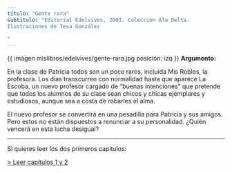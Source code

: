 ```yaml
---
titulo: "Gente rara"
subtitulo: "Editorial Edelvives, 2003. Colección Ala Delta.Ilustraciones de Tesa González"
---
```

{{ imágen mislibros/edelvives/gente-rara.jpg posición: izq }} **Argumento:**

En la clase de Patricia todos son un poco raros, incluida Mis Robles, la
profesora. Los días transcurren con normalidad hasta que aparece La Escoba,
un nuevo profesor cargado de “buenas intenciones” que pretende que todos los
alumnos de su clase sean chicos y chicas ejemplares y estudiosos, aunque sea
a costa de robarles el alma.

El nuevo profesor se convertirá en una pesadilla para Patricia y sus amigos.
Pero estos no están dispuestos a renunciar a su personalidad. ¿Quién vencerá
en esta lucha desigual?

* * *

Si quieres leer los dos primeros capítulos:

[> Leer capítulos 1 y 2](/paraleer/genterara-capitulo1)

